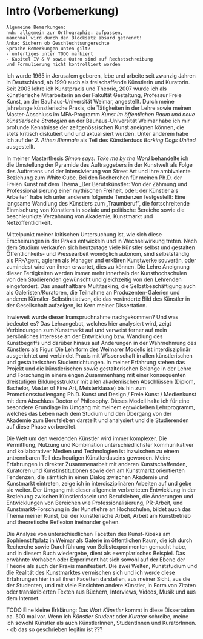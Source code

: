 # Intro (Vorbemerkung)

~~~~~
Algemeine Bemerkungen:
nwh: allgemein zur Orthographie: aufpassen, 
manchmal wird durch den Blocksatz absurd getrennt!
Anke: Sichern ob Geschlechtsungerechte 
Sprache Bemerkungen unten gilt?
- unfertiges unter TODO markiert
- Kapitel IV & V sowie Outro sind auf Rechstschreibung 
und Formulierung nicht kontrolliert worden
~~~~~


Ich wurde 1965 in Jerusalem geboren, lebe und arbeite seit zwanzig Jahren in Deutschland, ab 1990 auch als freischaffende Künstlerin und Kuratorin. 
Seit 2003 lehre ich Kunstpraxis und Theorie, 2007 wurde ich als künstlerische Mitarbeiterin an der Fakultät Gestaltung, Professur Freie Kunst, 
an der Bauhaus-Universität Weimar, angestellt. Durch meine jahrelange künstlerische Praxis, die Tätigkeiten in der Lehre sowie meinen Master-Abschluss 
im MFA-Programm *Kunst im öffentlichen Raum und neue künstlerische Strategien* an der Bauhaus-Universität Weimar habe ich mir profunde Kenntnisse der zeitgenössischen Kunst aneignen können, die stets kritisch diskutiert und und aktualisiert wurden. Unter anderem habe ich auf der *2. Athen Biennale* als Teil des Künstlerduos *Barking Dogs United* ausgestellt. 

In meiner Masterthesis *Simon says: Take me by the Word* behandelte ich die Umstellung der Pyramide des Auftraggebers in der Kunstwelt als Folge des Auftretens und der Intensivierung von Street Art und ihre ambivalente Beziehung zum White Cube. Bei den Recherchen für meinen Ph.D. der Freien Kunst mit dem Thema 
„Der Berufskünstler: Von der Zähmung und Professionalisierung einer mythischen Freiheit, oder: der Künstler als Arbeiter“ habe ich unter anderem folgende Tendenzen festgestellt: Eine langsame Wandlung des Künstlers zum „Traumberuf”, die fortschreitende Einmischung von Künstlern in soziale und politische Bereiche sowie die beschleunigte Verzahnung von Akademie, Kunstmarkt und Netzöffentlichkeit. 

Mittelpunkt meiner kritischen Untersuchung ist, wie sich diese Erscheinungen in der Praxis entwickeln und in Wechselwirkung treten. Nach dem Studium verkaufen 
sich heutzutage viele Künstler selbst und gestalten Öffentlichkeits- und Pressearbeit womöglich autonom, sind selbstständig als PR-Agent, agieren als Manager 
und erklären Kunstwerke souverän, oder zumindest wird von ihnen erwartet, dies zu können. Die Lehre Aneignung dieser Fertigkeiten werden immer mehr innerhalb der Kunsthochschulen von den Studierenden gewünscht und gleichzeitig von den Lehrenden eingefordert. Das unaufhaltbare Multitasking, die Selbstbeschäftigung auch als Galeristen/Kuratoren, die Teilnahme an Produzenten-Galerien und anderen Künstler-Selbstinitiativen, die das veränderte Bild des Künstler in der Gesellschaft aufzeigen, ist Kern meiner Dissertation. 

Inwieweit wurde dieser Inanspruchnahme nachgekommen? Und was bedeutet es? Das Lehrangebot, welches hier analysiert wird, 
zeigt Verbindungen zum Kunstmarkt auf und verweist ferner auf mein persönliches Interesse an der Entwicklung bzw. Wandlung des Kunstbegriffs und darüber hinaus 
auf Änderungen in der Wahrnehmung des Künstlers als Figur. Die Lehrform des Weimarer Modells ist interdisziplinär ausgerichtet 
und verbindet Praxis mit Wissenschaft in allen künstlerischen und gestalterischen Studienrichtungen. In meiner Erfahrung 
stehen das Projekt und die künstlerischen sowie gestalterischen Belange in der Lehre und Forschung in einem engen Zusammenhang mit 
einer konsequenten dreistufigen Bildungsstruktur mit allen akademischen Abschlüssen (Diplom, Bachelor, Master of Fine Art, Meisterklasse) bis hin zum 
Promotionsstudiengang Ph.D. Kunst und Design / Freie Kunst / Medienkunst mit dem Abschluss Doctor of Philosophy. Dieses Modell halte ich für 
eine besondere Grundlage im Umgang mit meinem entwickelten Lehrprogramm, welches das Leben nach dem Studium und den Übergang 
von der Akademie zum Berufsleben darstellt und analysiert und die Studierenden auf diese Phase vorbereitet. 

Die Welt um den werdenden Künstler wird immer komplexer. Die Vermittlung, Nutzung und Kombination unterschiedlichster 
kommunikativer und kollaborativer Medien und Technologien ist inzwischen zu einem untrennbaren Teil des heutigen Künstlerdaseins geworden. Meine Erfahrungen 
in direkter Zusammenarbeit mit anderen Kunstschaffenden, Kuratoren und Kunstinstitutionen sowie den am Kunstmarkt orientierten Tendenzen, die sämtlich in 
einen Dialog zwischen Akademie und Kunstmarkt eintreten, zeige ich in interdisziplinären Arbeiten auf und gebe sie weiter. Der Umgang mit dieser allgemein verbreiteten Entwicklung in der Beziehung zwischen Künstlerdasein und Berufsleben, die Änderungen und Entwicklungen von Bereichen wie Professionalisierung, PR-Arbeit, und Kunstmarkt-Forschung in der Kunstlehre an Hochschulen, bildet auch das Thema meiner Kunst, bei der künstlerische Arbeit, Arbeit am Kunstbetrieb und theoretische Reflexion ineinander gehen.

Die Analyse von unterschiedlichen Facetten des Kunst-Kiosks am Sophienstiftplatz in Weimar als Galerie im öffentlichen Raum, die ich durch Recherche sowie Durchführung von Selbstexperimenten gemacht habe, und in diesem Buch wiedergebe, dient als exemplarisches Beispiel. Das erwähnte Vorhaben oder Experiment hat sich sowohl auf der Ebene der Theorie als auch der Praxis manifestiert. Die zwei Welten, Kunststudium und die Realität des Kunstmarktes vermischen 
sich und ich werde diese Erfahrungen hier in all ihren Facetten darstellen, aus meiner Sicht, aus die der Studenten, und mit viele Einsichten andere Künstler, in Form von Zitaten
oder transkribierten Texten aus Büchern, Interviews, Videos, Musik und aus dem Internet. 

TODO Eine kleine Erklärung: 
Das Wort *Künstler* kommt in diese Dissertation ca. 500 mal vor. Wenn ich *Künstler* *Student* oder *Kurator* schreibe, meine ich sowohl Künstler als auch KünstlerInnen, 
StudentInnen und KuratorInnen. - ob das so geschrieben legitim ist ???
